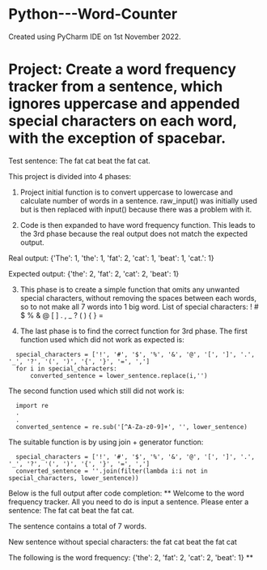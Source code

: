 # Python---Word-Counter
Created using PyCharm IDE on 1st November 2022.

# Project: Create a word frequency tracker from a sentence, which ignores uppercase and appended special characters on each word, with the exception of spacebar.

Test sentence: The fat cat beat the fat cat.

This project is divided into 4 phases:
1. Project initial function is to convert uppercase to lowercase and calculate number of words in a sentence. raw_input() was initially used but is then replaced with input() because there was a problem with it.

2. Code is then expanded to have word frequency function. This leads to the 3rd phase because the real output does not match the expected output.

  Real output:
  {'The': 1, 'the': 1, 'fat': 2, 'cat': 1, 'beat': 1, 'cat.': 1}

  Expected output:
  {'the': 2, 'fat': 2, 'cat': 2, 'beat': 1}

3. This phase is to create a simple function that omits any unwanted special characters, without removing the spaces between each words, so to not make all 7 words into 1 big word.
List of special characters: ! # $ % & @ [ ] . , _ ? ( ) { } = 

4. The last phase is to find the correct function for 3rd phase. 
The first function used which did not work as expected is: 
```
  special_characters = ['!', '#', '$', '%', '&', '@', '[', ']', '.', '_', '?', '(', ')', '{', '}', '=', ',']
  for i in special_characters:
      converted_sentence = lower_sentence.replace(i,'')
```
The second function used which still did not work is:
```
  import re
  .
  .
  converted_sentence = re.sub('[^A-Za-z0-9]+', '', lower_sentence)
```
The suitable function is by using join + generator function:
```
  special_characters = ['!', '#', '$', '%', '&', '@', '[', ']', '.', '_', '?', '(', ')', '{', '}', '=', ',']
  converted_sentence = ''.join(filter(lambda i:i not in special_characters, lower_sentence))
```
Below is the full output after code completion:
**
  Welcome to the word frequency tracker. All you need to do is input a sentence.
  Please enter a sentence: The fat cat beat the fat cat.

  The sentence contains a total of 7 words.

  New sentence without special characters:  the fat cat beat the fat cat

  The following is the word frequency: 
  {'the': 2, 'fat': 2, 'cat': 2, 'beat': 1}
**
